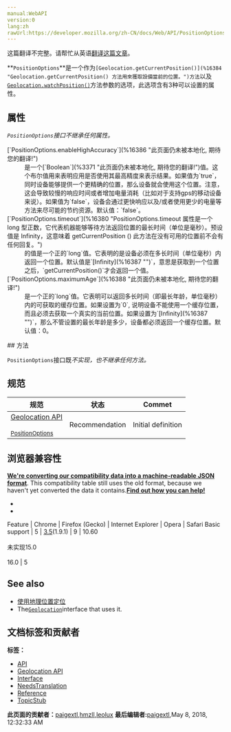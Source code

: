 ```yaml
---
manual:WebAPI
version:0
lang:zh
rawUrl:https://developer.mozilla.org/zh-CN/docs/Web/API/PositionOptions
---
```




这篇翻译不完整。请帮忙从英语[翻译这篇文章](%16383 "")。






**`PositionOptions`**是一个作为`[Geolocation.getCurrentPosition()](%16384 "Geolocation.getCurrentPosition() 方法用來獲取設備當前的位置。")方法`以及[`Geolocation.watchPosition()`](%16385 "Geolocation.watchPosition() 這個方法是用來註冊一個處理的函式，當使用者的裝置位置更新時，這個函式所傳入的回呼函式(callback function) 就會自動被呼叫。你也可以選擇性的定義錯誤時哪些錯誤回呼函式(error callback function) 需要被呼叫。")方法参数的选项，此选项含有3种可以设置的属性。


## 属性<a name="属性"></a>


<em>`PositionOptions`接口不继承任何属性。</em>

<dl><dt>[`PositionOptions.enableHighAccuracy`](%16386 "此页面仍未被本地化, 期待您的翻译!")</dt><dd>是一个[`Boolean`](%3371 "此页面仍未被本地化, 期待您的翻译!")值。这个布尔值用来表明应用是否使用其最高精度来表示结果。如果值为`true`，同时设备能够提供一个更精确的位置，那么设备就会使用这个位置。注意，这会导致较慢的响应时间或者增加电量消耗（比如对于支持gps的移动设备来说）。如果值为`false`，设备会通过更快响应以及/或者使用更少的电量等方法来尽可能的节约资源。默认值：`false`。</dd><dt>[`PositionOptions.timeout`](%16380 "PositionOptions.timeout 属性是一个 long 型正数，它代表机器能够等待方法返回位置的最长时间（单位是毫秒）。预设值是 Infinity，这意味着 getCurrentPosition () 此方法在没有可用的位置前不会有任何回复。")</dt><dd>的值是一个正的`long`值。它表明的是设备必须在多长时间（单位毫秒）内返回一个位置。默认值是`[Infinity](%16387 "")`，意思是获取到一个位置之后，`getCurrentPosition()`才会返回一个值。</dd><dt>[`PositionOptions.maximumAge`](%16388 "此页面仍未被本地化, 期待您的翻译!")</dt><dd>是一个正的`long`值。它表明可以返回多长时间（即最长年龄，单位毫秒）内的可获取的缓存位置。如果设置为`0`, 说明设备不能使用一个缓存位置，而且必须去获取一个真实的当前位置。如果设置为`[Infinity](%16387 "")`，那么不管设置的最长年龄是多少，设备都必须返回一个缓存位置。默认值：0。</dd></dl>
## 方法<a name="方法"></a>


`PositionOptions`接口既<em>不实现，也不继承任何方法。</em>


## 规范<a name="规范"></a>
规范 | 状态 | Commet 
 ---  |  ---  |  ---  | 
[Geolocation API<br></br><small>PositionOptions</small>](%16389 "") | Recommendation | Initial definition 


## 浏览器兼容性<a name="浏览器兼容性"></a>


**[We&#39;re converting our compatibility data into a machine-readable JSON format](%3344 "")**. This compatibility table still uses the old format, because we haven&#39;t yet converted the data it contains.**[Find out how you can help!](%3392 "")**


* 
* 
Feature | Chrome | Firefox (Gecko) | Internet Explorer | Opera | Safari 
Basic support | 5 | [3.5](%3393 "Released on 2009-06-30.")(1.9.1) | 9 | 10.60<br></br>未实现15.0<br></br>16.0 | 5 




## See also<a name="See_also"></a>

* [使用地理位置定位](%11694 "/en-US/docs/WebAPI/Using_geolocation")
* The[`Geolocation`](%2727 "Geolocation 接口是一个用来获取设备地理位置的可编程的对象，它可以让Web内容访问到设备的地理位置，这将允许Web应用基于用户的地理位置提供定制的信息。说实话：其实Geolocation 就是用来获取到当前设备的经纬度（位置）")interface that uses it.



## 文档标签和贡献者
**标签：**
* [API](%50 "")
* [Geolocation API](%5099 "")
* [Interface](%3380 "")
* [NeedsTranslation](%4036 "")
* [Reference](%3381 "")
* [TopicStub](%4037 "")

**此页面的贡献者：**[paigextl](%16390 ""),[hmzll](%11699 ""),[leolux](%16391 "")
**最后编辑者:**[paigextl](%16390 ""),<time>May 8, 2018, 12:32:33 AM</time>



